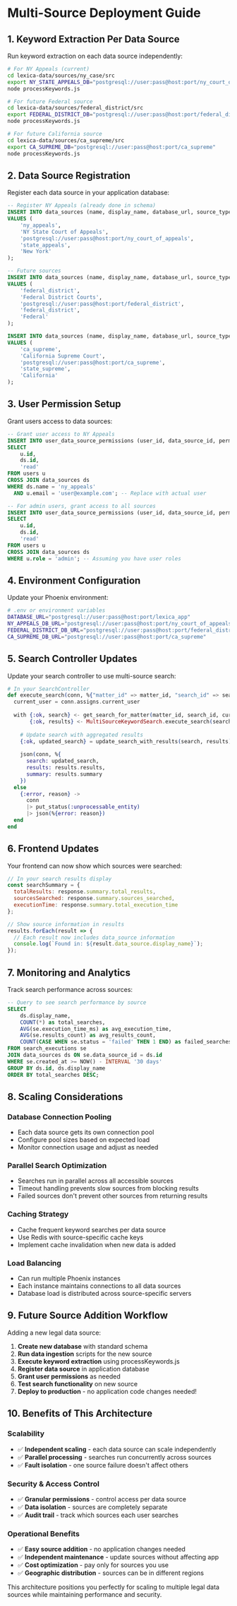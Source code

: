 # Multi-Source Deployment Guide

## 1. Keyword Extraction Per Data Source

Run keyword extraction on each data source independently:

```bash
# For NY Appeals (current)
cd lexica-data/sources/ny_case/src
export NY_STATE_APPEALS_DB="postgresql://user:pass@host:port/ny_court_of_appeals"
node processKeywords.js

# For future Federal source
cd lexica-data/sources/federal_district/src
export FEDERAL_DISTRICT_DB="postgresql://user:pass@host:port/federal_district"
node processKeywords.js

# For future California source
cd lexica-data/sources/ca_supreme/src
export CA_SUPREME_DB="postgresql://user:pass@host:port/ca_supreme"
node processKeywords.js
```

## 2. Data Source Registration

Register each data source in your application database:

```sql
-- Register NY Appeals (already done in schema)
INSERT INTO data_sources (name, display_name, database_url, source_type, jurisdiction) 
VALUES (
    'ny_appeals',
    'NY State Court of Appeals', 
    'postgresql://user:pass@host:port/ny_court_of_appeals',
    'state_appeals',
    'New York'
);

-- Future sources
INSERT INTO data_sources (name, display_name, database_url, source_type, jurisdiction) 
VALUES (
    'federal_district',
    'Federal District Courts', 
    'postgresql://user:pass@host:port/federal_district',
    'federal_district',
    'Federal'
);

INSERT INTO data_sources (name, display_name, database_url, source_type, jurisdiction) 
VALUES (
    'ca_supreme',
    'California Supreme Court', 
    'postgresql://user:pass@host:port/ca_supreme',
    'state_supreme',
    'California'
);
```

## 3. User Permission Setup

Grant users access to data sources:

```sql
-- Grant user access to NY Appeals
INSERT INTO user_data_source_permissions (user_id, data_source_id, permission_level)
SELECT 
    u.id,
    ds.id,
    'read'
FROM users u
CROSS JOIN data_sources ds
WHERE ds.name = 'ny_appeals'
  AND u.email = 'user@example.com'; -- Replace with actual user

-- For admin users, grant access to all sources
INSERT INTO user_data_source_permissions (user_id, data_source_id, permission_level)
SELECT 
    u.id,
    ds.id,
    'read'
FROM users u
CROSS JOIN data_sources ds
WHERE u.role = 'admin'; -- Assuming you have user roles
```

## 4. Environment Configuration

Update your Phoenix environment:

```bash
# .env or environment variables
DATABASE_URL="postgresql://user:pass@host:port/lexica_app"
NY_APPEALS_DB_URL="postgresql://user:pass@host:port/ny_court_of_appeals"
FEDERAL_DISTRICT_DB_URL="postgresql://user:pass@host:port/federal_district"
CA_SUPREME_DB_URL="postgresql://user:pass@host:port/ca_supreme"
```

## 5. Search Controller Updates

Update your search controller to use multi-source search:

```elixir
# In your SearchController
def execute_search(conn, %{"matter_id" => matter_id, "search_id" => search_id}) do
  current_user = conn.assigns.current_user
  
  with {:ok, search} <- get_search_for_matter(matter_id, search_id, current_user),
       {:ok, results} <- MultiSourceKeywordSearch.execute_search(search, current_user) do
    
    # Update search with aggregated results
    {:ok, updated_search} = update_search_with_results(search, results)
    
    json(conn, %{
      search: updated_search,
      results: results.results,
      summary: results.summary
    })
  else
    {:error, reason} ->
      conn
      |> put_status(:unprocessable_entity)
      |> json(%{error: reason})
  end
end
```

## 6. Frontend Updates

Your frontend can now show which sources were searched:

```javascript
// In your search results display
const searchSummary = {
  totalResults: response.summary.total_results,
  sourcesSearched: response.summary.sources_searched,
  executionTime: response.summary.total_execution_time
};

// Show source information in results
results.forEach(result => {
  // Each result now includes data_source information
  console.log(`Found in: ${result.data_source.display_name}`);
});
```

## 7. Monitoring and Analytics

Track search performance across sources:

```sql
-- Query to see search performance by source
SELECT 
    ds.display_name,
    COUNT(*) as total_searches,
    AVG(se.execution_time_ms) as avg_execution_time,
    AVG(se.results_count) as avg_results_count,
    COUNT(CASE WHEN se.status = 'failed' THEN 1 END) as failed_searches
FROM search_executions se
JOIN data_sources ds ON se.data_source_id = ds.id
WHERE se.created_at >= NOW() - INTERVAL '30 days'
GROUP BY ds.id, ds.display_name
ORDER BY total_searches DESC;
```

## 8. Scaling Considerations

### Database Connection Pooling
- Each data source gets its own connection pool
- Configure pool sizes based on expected load
- Monitor connection usage and adjust as needed

### Parallel Search Optimization
- Searches run in parallel across all accessible sources
- Timeout handling prevents slow sources from blocking results
- Failed sources don't prevent other sources from returning results

### Caching Strategy
- Cache frequent keyword searches per data source
- Use Redis with source-specific cache keys
- Implement cache invalidation when new data is added

### Load Balancing
- Can run multiple Phoenix instances
- Each instance maintains connections to all data sources
- Database load is distributed across source-specific servers

## 9. Future Source Addition Workflow

Adding a new legal data source:

1. **Create new database** with standard schema
2. **Run data ingestion** scripts for the new source
3. **Execute keyword extraction** using processKeywords.js
4. **Register data source** in application database
5. **Grant user permissions** as needed
6. **Test search functionality** on new source
7. **Deploy to production** - no application code changes needed!

## 10. Benefits of This Architecture

### Scalability
- ✅ **Independent scaling** - each data source can scale independently
- ✅ **Parallel processing** - searches run concurrently across sources
- ✅ **Fault isolation** - one source failure doesn't affect others

### Security & Access Control
- ✅ **Granular permissions** - control access per data source
- ✅ **Data isolation** - sources are completely separate
- ✅ **Audit trail** - track which sources each user searches

### Operational Benefits
- ✅ **Easy source addition** - no application changes needed
- ✅ **Independent maintenance** - update sources without affecting app
- ✅ **Cost optimization** - pay only for sources you use
- ✅ **Geographic distribution** - sources can be in different regions

This architecture positions you perfectly for scaling to multiple legal data sources while maintaining performance and security.